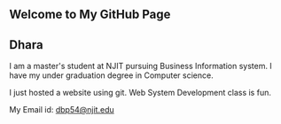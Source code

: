 ## Welcome to My GitHub Page

## Dhara


I am a master's student at NJIT pursuing Business Information system. I have my under graduation degree in Computer science.

I just hosted a website using git.
Web System Development class is fun.



My Email id: dbp54@njit.edu

